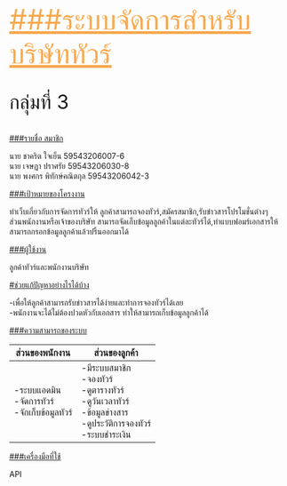 <html>
    <head>
        <link rel="stylesheet" href="https://stackpath.bootstrapcdn.com/bootstrap/4.1.3/css/bootstrap.min.css" integrity="sha384-MCw98/SFnGE8fJT3GXwEOngsV7Zt27NXFoaoApmYm81iuXoPkFOJwJ8ERdknLPMO" crossorigin="anonymous">
        <u style="color: rgba(247, 147, 34, 0.801); font-size: 50px;">
           ###ระบบจัดการสำหรับบริษัททัวร์ 
        </u>
    </head>
    <body>
        <p style="font-size :35px">กลุ่มที่ 3</p>
        <u>###รายชื่อ สมาชิก</u>
        <p> นาย ชาคริต ใจเย็น 59543206007-6 <br>
            นาย เจษฏา ปราศรัย 59543206030-8 <br>
            นาย พงศกร พิทักษ์คณิตกุล 59543206042-3 <br>
        </p>
        <u>###เป้าหมายของโครงงาน</u>
        <p> ทำเว็บเกี่ยวกับการจัดการทัวร์ให้ ลูกค้าสามารถจองทัวร์,สมัครสมาชิก,รับข่าวสารโปรโมชั่นต่างๆ <br>
            ส่วนพนักงานหรือเจ้าของบริษัท สามารถจัดเก็บข้อมูลลูกค้าในแต่ละทัวร์ได้,ทำแบบฟอมร์เอกสารให้สามารถกรอกข้อมูลลูกค้าแล้วปริ้นออกมาได้ 
        </p>
        <u>###ผู้ใช้งาน</u>
        <p>ลูกค้าทัวร์และพนักงานบริษัท</p>
        <u>#ช่วยแก้ปัญหาอย่างไรได้บ้าง</u>
        <p>-เพื่อให้ลูกค้าสามารถรับข่าวสารได้ง่ายและทำการจองทัวร์ได้เลย <br>
            -พนักงานจะได้ไม่ต้องปวดหัวกับเอกสาร ทำให้สามารถเก็บข้อมูลลูกค้าได้
        </p>
        <u>###ความสามารถของระบบ</u>
        <table class="table table-Success">
                <thead>
                  <tr>
                    <th scope="col">ส่วนของพนักงาน</th>
                    <th scope="col">ส่วนของลูกค้า</th>
                  </tr>
                </thead>
                <tbody>
                  <tr>
                    <td>-ระบบแอดมิน<br>-จัดการทัวร์<br>-จักเก็บข้อมูลทัวร์<br></td>
                    <td>-มีระบบสมาชิก<br>-จองทัวร์<br>-ดูตารางทัวร์<br>-ดูวันเวลาทัวร์<br>-ข้อมูลข่างสาร<br>-ดูประวัติการจองทัวร์<br>-ระบบชำระเงิน</td>
                </tbody>
              </table>
        <u>###เครื่องมือที่ใช้</u>
        <p>API</p>
    </body>
</html>
